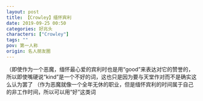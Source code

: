```yaml
---
layout: post
title: 【Crowley】缅怀宾利
date: 2019-09-25 00:50
categories: 好兆头
characters: ["Crowley"]
tags: ""
pov: 第一人称
origin: 名人朋友圈
---
```


（即使作为一个恶魔，缅怀最心爱的宾利时也是用“good”来表达对它的赞誉的，所以即使嘴硬说“kind”是一个不好的词，这也只是因为要与天堂作对而不是确实这么认为罢了
（作为恶魔就像一个全年无休的职业，但是缅怀宾利的时间属于自己的非工作时间，所以可以用“好”这类词

